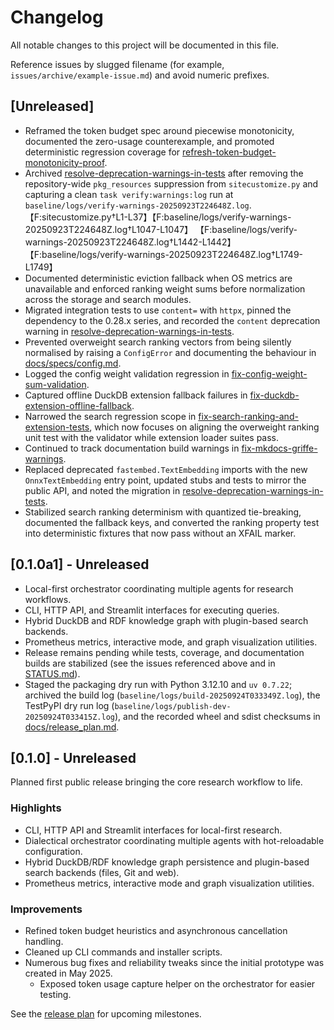 # Changelog

All notable changes to this project will be documented in this file.

Reference issues by slugged filename (for example,
`issues/archive/example-issue.md`) and avoid numeric prefixes.

## [Unreleased]
- Reframed the token budget spec around piecewise monotonicity,
  documented the zero-usage counterexample, and promoted deterministic
  regression coverage for
  [refresh-token-budget-monotonicity-proof](issues/refresh-token-budget-monotonicity-proof.md).
- Archived [resolve-deprecation-warnings-in-tests](issues/archive/resolve-deprecation-warnings-in-tests.md)
  after removing the repository-wide `pkg_resources` suppression from
  `sitecustomize.py` and capturing a clean `task verify:warnings:log` run at
  `baseline/logs/verify-warnings-20250923T224648Z.log`.
  【F:sitecustomize.py†L1-L37】【F:baseline/logs/verify-warnings-20250923T224648Z.log†L1047-L1047】
  【F:baseline/logs/verify-warnings-20250923T224648Z.log†L1442-L1442】
  【F:baseline/logs/verify-warnings-20250923T224648Z.log†L1749-L1749】
- Documented deterministic eviction fallback when OS metrics are unavailable
  and enforced ranking weight sums before normalization across the storage and
  search modules.
- Migrated integration tests to use `content=` with `httpx`, pinned the
  dependency to the 0.28.x series, and recorded the `content` deprecation
  warning in
  [resolve-deprecation-warnings-in-tests](issues/archive/resolve-deprecation-warnings-in-tests.md).
- Prevented overweight search ranking vectors from being silently normalised by
  raising a `ConfigError` and documenting the behaviour in
  [docs/specs/config.md](docs/specs/config.md).
- Logged the config weight validation regression in
  [fix-config-weight-sum-validation](
    issues/archive/fix-config-weight-sum-validation.md).
- Captured offline DuckDB extension fallback failures in
  [fix-duckdb-extension-offline-fallback](
    issues/archive/fix-duckdb-extension-offline-fallback.md).
- Narrowed the search regression scope in
  [fix-search-ranking-and-extension-tests](
    issues/archive/fix-search-ranking-and-extension-tests.md), which now focuses on
  aligning the overweight ranking unit test with the validator while extension
  loader suites pass.
- Continued to track documentation build warnings in
  [fix-mkdocs-griffe-warnings](issues/archive/fix-mkdocs-griffe-warnings.md).
- Replaced deprecated `fastembed.TextEmbedding` imports with the new
  `OnnxTextEmbedding` entry point, updated stubs and tests to mirror the public
  API, and noted the migration in
  [resolve-deprecation-warnings-in-tests](
    issues/archive/resolve-deprecation-warnings-in-tests.md).
- Stabilized search ranking determinism with quantized tie-breaking,
  documented the fallback keys, and converted the ranking property test into
  deterministic fixtures that now pass without an XFAIL marker.

## [0.1.0a1] - Unreleased
- Local-first orchestrator coordinating multiple agents for research
  workflows.
- CLI, HTTP API, and Streamlit interfaces for executing queries.
- Hybrid DuckDB and RDF knowledge graph with plugin-based search backends.
- Prometheus metrics, interactive mode, and graph visualization utilities.
- Release remains pending while tests, coverage, and documentation builds are
  stabilized (see the issues referenced above and in [STATUS.md](STATUS.md)).
- Staged the packaging dry run with Python 3.12.10 and `uv 0.7.22`; archived the
  build log (`baseline/logs/build-20250924T033349Z.log`), the TestPyPI dry run
  log (`baseline/logs/publish-dev-20250924T033415Z.log`), and the recorded
  wheel and sdist checksums in [docs/release_plan.md](docs/release_plan.md).

[add-test-coverage]: issues/archive/add-test-coverage-for-optional-components.md
[streamline-extras]: issues/archive/streamline-task-verify-extras.md

## [0.1.0] - Unreleased
Planned first public release bringing the core research workflow to life.

### Highlights
- CLI, HTTP API and Streamlit interfaces for local-first research.
- Dialectical orchestrator coordinating multiple agents with hot-reloadable
  configuration.
- Hybrid DuckDB/RDF knowledge graph persistence and plugin-based search backends
  (files, Git and web).
- Prometheus metrics, interactive mode and graph visualization utilities.

### Improvements
- Refined token budget heuristics and asynchronous cancellation handling.
- Cleaned up CLI commands and installer scripts.
- Numerous bug fixes and reliability tweaks since the initial prototype was
  created in May 2025.
  - Exposed token usage capture helper on the orchestrator for easier testing.

See the [release plan](docs/release_plan.md) for upcoming milestones.


